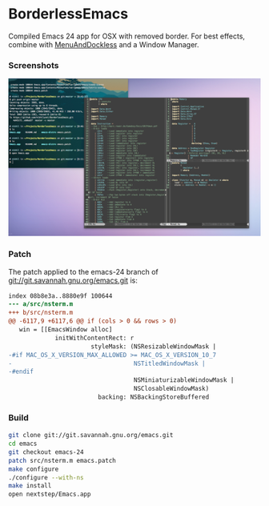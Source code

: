 # BorderlessEmacs
Compiled Emacs 24 app for OSX with removed border.
For best effects, combine with [MenuAndDockless](http://createlivelove.com/967/menuanddockless-for-yosemite-alpha/) and a Window Manager.
### Screenshots
![alt tag](https://raw.githubusercontent.com/nikhilunni/BorderlessEmacs/master/screenshots/screenshot1.png)

### Patch
The patch applied to the emacs-24 branch of [git://git.savannah.gnu.org/emacs.git](git://git.savannah.gnu.org/emacs.git) is:
`````diff
index 08b8e3a..8880e9f 100644
--- a/src/nsterm.m
+++ b/src/nsterm.m
@@ -6117,9 +6117,6 @@ if (cols > 0 && rows > 0)
   win = [[EmacsWindow alloc]
             initWithContentRect: r
                       styleMask: (NSResizableWindowMask |
-#if MAC_OS_X_VERSION_MAX_ALLOWED >= MAC_OS_X_VERSION_10_7
-                                  NSTitledWindowMask |
-#endif
                                   NSMiniaturizableWindowMask |
                                   NSClosableWindowMask)
                         backing: NSBackingStoreBuffered
`````

### Build
```bash
git clone git://git.savannah.gnu.org/emacs.git
cd emacs
git checkout emacs-24
patch src/nsterm.m emacs.patch
make configure
./configure --with-ns
make install
open nextstep/Emacs.app
```
